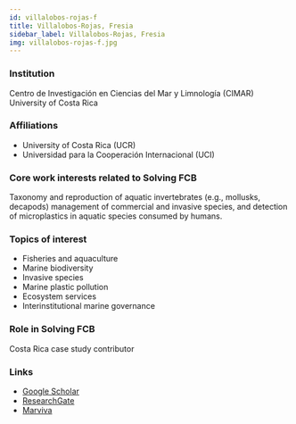```yaml
---
id: villalobos-rojas-f
title: Villalobos-Rojas, Fresia
sidebar_label: Villalobos-Rojas, Fresia
img: villalobos-rojas-f.jpg
---
```


### Institution
Centro de Investigación en Ciencias del Mar y Limnología (CIMAR) University of Costa Rica

### Affiliations
- University of Costa Rica (UCR)
- Universidad para la Cooperación Internacional (UCI)

### Core work interests related to Solving FCB
Taxonomy and reproduction of aquatic invertebrates (e.g., mollusks, decapods) management of commercial and invasive species, and detection of microplastics in aquatic species consumed by humans.

### Topics of interest
- Fisheries and aquaculture  
- Marine biodiversity  
- Invasive species  
- Marine plastic pollution  
- Ecosystem services  
- Interinstitutional marine governance

### Role in Solving FCB
Costa Rica case study contributor

### Links
- [Google Scholar](https://scholar.google.com/citations?user=5QoEA7AAAAAJ)
- [ResearchGate](https://www.researchgate.net/profile/Fresia-Villalobos-Rojas)
- [Marviva](https://marviva.net/en/equipo/fresia-villalobos/)